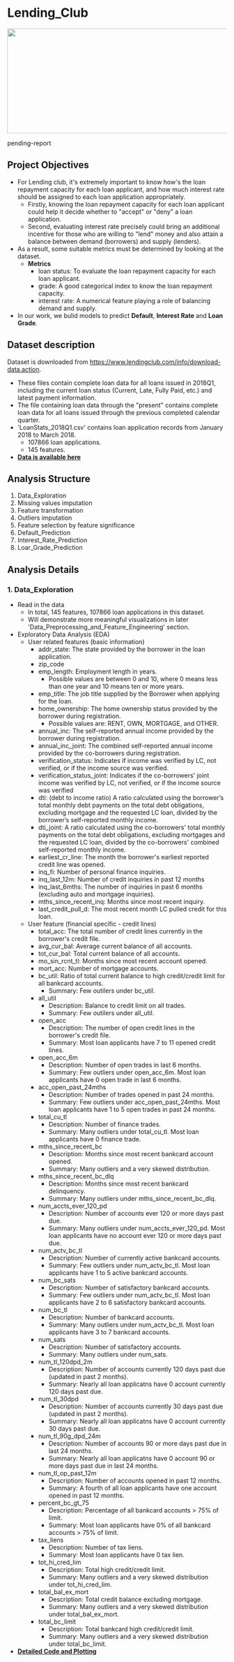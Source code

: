 # Lending_Club

<img src="https://github.com/will-zw-wang/Lending_Club-Default_Prediction_and_Interest_Rate_Prediction_and_Loan_Grade_Prediction/blob/master/images/Lending_Club_image.jpg" width="660" height="240">

pending-report

## Project Objectives

- For Lending club, it's extremely important to know how's the loan repayment capacity for each loan applicant, and how much interest rate should be assigned to each loan application appropriately. 
    - Firstly, knowing the loan repayment capacity for each loan applicant could help it decide whether to "accept" or "deny" a loan application. 
    - Second, evaluating interest rate precisely could bring an additional incentive for those who are willing to "lend" money and also attain a balance between demand (borrowers) and supply (lenders).
- As a result, some suitable metrics must be determined by looking at the dataset.
    - **Metrics**
        - loan status: To evaluate the loan repayment capacity for each loan applicant.
        - grade: A good categorical index to know the loan repayment capacity.
        - interest rate: A numerical feature playing a role of balancing demand and supply. 
- In our work, we bulid models to predict **Default**, **Interest Rate** and **Loan Grade**.

## Dataset description
Dataset is downloaded from https://www.lendingclub.com/info/download-data.action.
- These files contain complete loan data for all loans issued in 2018Q1, including the current loan status (Current, Late, Fully Paid, etc.) and latest payment information. 
- The file containing loan data through the "present" contains complete loan data for all loans issued through the previous completed calendar quarter. 
- 'LoanStats_2018Q1.csv' contains loan application records from January 2018 to March 2018.
    - 107866 loan applications.
    - 145 features.
- [**Data is available here**](https://www.lendingclub.com/info/download-data.action)

## Analysis Structure
1. Data_Exploration
2. Missing values imputation
3. Feature transformation
4. Outliers imputation
5. Feature selection by feature significance
6. Default_Prediction
7. Interest_Rate_Prediction
8. Loar_Grade_Prediction


## Analysis Details

### 1. Data_Exploration
- Read in the data
    - In total, 145 features, 107866 loan applications in this dataset.
    - Will demonstrate more meaningful visualizations in later 'Data_Preprocessing_and_Feature_Engineering' section.
- Exploratory Data Analysis (EDA)
    - User related features (basic information)
        - addr_state: The state provided by the borrower in the loan application.        
        - zip_code      
        - emp_length: Employment length in years. 
            - Possible values are between 0 and 10, where 0 means less than one year and 10 means ten or more years. 
        - emp_title: The job title supplied by the Borrower when applying for the loan.
        - home_ownership: The home ownership status provided by the borrower during registration. 
            - Possible values are: RENT, OWN, MORTGAGE, and OTHER.
        - annual_inc: The self-reported annual income provided by the borrower during registration.
        - annual_inc_joint: The combined self-reported annual income provided by the co-borrowers during registration.
        - verification_status: Indicates if income was verified by LC, not verified, or if the income source was verified. 
        - verification_status_joint: Indicates if the co-borrowers' joint income was verified by LC, not verified, or if the income source was verified
        - dti: (debt to income ratio) A ratio calculated using the borrower’s total monthly debt payments on the total debt obligations, excluding mortgage and the requested LC loan, divided by the borrower’s self-reported monthly income.
        - dti_joint: A ratio calculated using the co-borrowers' total monthly payments on the total debt obligations, excluding mortgages and the requested LC loan, divided by the co-borrowers' combined self-reported monthly income. 
        - earliest_cr_line: The month the borrower's earliest reported credit line was opened. 
        - inq_fi: Number of personal finance inquiries.
        - inq_last_12m: Number of credit inquiries in past 12 months
        - inq_last_6mths: The number of inquiries in past 6 months (excluding auto and mortgage inquiries).
        - mths_since_recent_inq: Months since most recent inquiry.
        - last_credit_pull_d: The most recent month LC pulled credit for this loan.   
    - User feature (financial specific - credit lines)
        - total_acc: The total number of credit lines currently in the borrower's credit file.
        - avg_cur_bal: Average current balance of all accounts.
        - tot_cur_bal: Total current balance of all accounts. 
        - mo_sin_rcnt_tl: Months since most recent account opened.
        - mort_acc: Number of mortgage accounts.
        - bc_util: Ratio of total current balance to high credit/credit limit for all bankcard accounts.
            - Summary: Few outilers under bc_util.
        - all_util
            - Description: Balance to credit limit on all trades.
            - Summary: Few outilers under all_util.
        - open_acc
            - Description: The number of open credit lines in the borrower's credit file.
            - Summary: Most loan applicants have 7 to 11 opened credit lines.
        - open_acc_6m
            - Description: Number of open trades in last 6 months. 
            - Summary: Few outliers under open_acc_6m. Most loan applicants have 0 open trade in last 6 months.
        - acc_open_past_24mths
            - Description: Number of trades opened in past 24 months.
            - Summary: Few outliers under acc_open_past_24mths. Most loan applicants have 1 to 5 open trades in past 24 months.
        - total_cu_tl
            - Description: Number of finance trades.
            - Summary: Many outliers under total_cu_tl. Most loan applicants have 0 finance trade.
        - mths_since_recent_bc
            - Description: Months since most recent bankcard account opened.
            - Summary: Many outliers and a very skewed distribution.
        - mths_since_recent_bc_dlq
            - Description: Months since most recent bankcard delinquency.
            - Summary: Many outliers under mths_since_recent_bc_dlq.
        - num_accts_ever_120_pd
            - Description: Number of accounts ever 120 or more days past due.
            - Summary: Many outliers under num_accts_ever_120_pd. Most loan applicants have no account ever 120 or more days past due.
        - num_actv_bc_tl
            - Description: Number of currently active bankcard accounts.
            - Summary: Few outliers under num_actv_bc_tl. Most loan applicants have 1 to 5 active bankcard accounts.
        - num_bc_sats
            - Description: Number of satisfactory bankcard accounts.
            - Summary: Few outliers under num_actv_bc_tl. Most loan applicants have 2 to 6 satisfactory bankcard accounts.
        - num_bc_tl
            - Description: Number of bankcard accounts.
            - Summary: Many outliers under num_actv_bc_tl. Most loan applicants have 3 to 7 bankcard accounts.
        - num_sats
            - Description: Number of satisfactory accounts.
            - Summary: Many outliers under num_sats.
        - num_tl_120dpd_2m
            - Description: Number of accounts currently 120 days past due (updated in past 2 months).
            - Summary: Nearly all loan applicatns have 0 account currently 120 days past due.
        - num_tl_30dpd
            - Description: Number of accounts currently 30 days past due (updated in past 2 months).
            - Summary: Nearly all loan applicatns have 0 account currently 30 days past due.
        - num_tl_90g_dpd_24m
            - Description: Number of accounts 90 or more days past due in last 24 months.
            - Summary: Nearly all loan applicatns have 0 account 90 or more days past due in last 24 months.
        - num_tl_op_past_12m
            - Description: Number of accounts opened in past 12 months.
            - Summary: A fourth of all loan applicants have one account opened in past 12 months.
        - percent_bc_gt_75
            - Description: Percentage of all bankcard accounts > 75% of limit.
            - Summary: Most loan applicants have 0% of all bankcard accounts > 75% of limit.
        - tax_liens
            - Description: Number of tax liens.
            - Summary: Most loan applicants have 0 tax lien.
        - tot_hi_cred_lim
            - Description: Total high credit/credit limit.
            - Summary: Many outliers and a very skewed distribution under tot_hi_cred_lim.
        - total_bal_ex_mort
            - Description: Total credit balance excluding mortgage.
            - Summary: Many outliers and a very skewed distribution under total_bal_ex_mort.
        - total_bc_limit
            - Description: Total bankcard high credit/credit limit.
            - Summary: Many outliers and a very skewed distribution under total_bc_limit.
- [**Detailed Code and Plotting**](pending)







